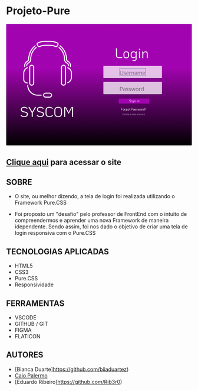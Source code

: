 # Projeto-Pure


![](./img/DESKTOP.png)

## [Clique aqui](https://github.com/biiaduartez/Projeto-Pure.git) para acessar o site

## **SOBRE**
- O site, ou melhor dizendo, a tela de login foi realizada utilizando o Framework Pure.CSS

-  Foi proposto um "desafio" pelo professor de FrontEnd com o intuito de compreendermos e aprender uma nova Framework de maneira idependente. Sendo assim, foi nos dado o objetivo de criar uma tela de login responsiva com o Pure.CSS

## **TECNOLOGIAS APLICADAS**

- HTML5
- CSS3
- Pure.CSS 
- Responsividade

## **FERRAMENTAS**

- VSCODE
- GITHUB / GIT
- FIGMA
- FLATICON


## **AUTORES**

- [Bianca Duarte]https://github.com/biiaduartez)
- [Caio Palermo](https://github.com/HasegawaTaizou)
- [Eduardo Ribeiro]https://github.com/Rib3r0)
